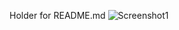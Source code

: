 ﻿Holder for README.md
![Screenshot1](https://user-images.githubusercontent.com/471260/155612383-1b22d0b8-554d-409e-b9a1-4673c5c39129.png)


